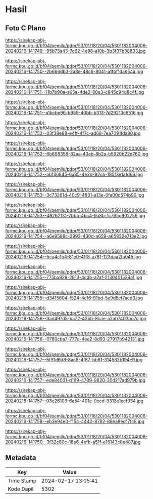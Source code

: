 # Hasil

## Foto C Plano

https://sirekap-obj-formc.kpu.go.id/bf04/pemilu/pdpr/53/01/18/20/04/5301182004006-20240216-141749--95b73a43-7c62-4e98-a10b-3b3f07b38833.jpg

https://sirekap-obj-formc.kpu.go.id/bf04/pemilu/pdpr/53/01/18/20/04/5301182004006-20240216-141750--2b666db3-2a8e-48c6-8041-a1fbf1da954a.jpg

https://sirekap-obj-formc.kpu.go.id/bf04/pemilu/pdpr/53/01/18/20/04/5301182004006-20240216-141751--11b7b90a-a95a-4de2-80a3-c845c94d8c4f.jpg

https://sirekap-obj-formc.kpu.go.id/bf04/pemilu/pdpr/53/01/18/20/04/5301182004006-20240216-141751--a1bcbe96-b959-40bb-b313-7d29213c6516.jpg

https://sirekap-obj-formc.kpu.go.id/bf04/pemilu/pdpr/53/01/18/20/04/5301182004006-20240216-141752--03f38e98-e4ff-4f7c-ad68-7ea7091fda80.jpg

https://sirekap-obj-formc.kpu.go.id/bf04/pemilu/pdpr/53/01/18/20/04/5301182004006-20240216-141752--6b898358-82aa-43ab-8b2a-b5920b22d760.jpg

https://sirekap-obj-formc.kpu.go.id/bf04/pemilu/pdpr/53/01/18/20/04/5301182004006-20240216-141752--ab136845-6a35-4e2d-92cb-185f3e1a1d66.jpg

https://sirekap-obj-formc.kpu.go.id/bf04/pemilu/pdpr/53/01/18/20/04/5301182004006-20240216-141753--3c73261d-40c9-4831-a13e-0fa00d574b90.jpg

https://sirekap-obj-formc.kpu.go.id/bf04/pemilu/pdpr/53/01/18/20/04/5301182004006-20240216-141753--49262131-7bba-4bc4-9a8b-1c795d902756.jpg

https://sirekap-obj-formc.kpu.go.id/bf04/pemilu/pdpr/53/01/18/20/04/5301182004006-20240216-141754--a6e9588c-2992-430d-a659-a65832e713e2.jpg

https://sirekap-obj-formc.kpu.go.id/bf04/pemilu/pdpr/53/01/18/20/04/5301182004006-20240216-141754--5ca4c1b4-81e0-41f8-a781-123daa2fa045.jpg

https://sirekap-obj-formc.kpu.go.id/bf04/pemilu/pdpr/53/01/18/20/04/5301182004006-20240216-141755--775ba929-2813-4cdb-a7af-2130401539a1.jpg

https://sirekap-obj-formc.kpu.go.id/bf04/pemilu/pdpr/53/01/18/20/04/5301182004006-20240216-141755--d3415604-f524-4c16-91bd-5e9d5cf7acd3.jpg

https://sirekap-obj-formc.kpu.go.id/bf04/pemilu/pdpr/53/01/18/20/04/5301182004006-20240216-141756--3ad497d5-ba72-43bb-8cae-a2ab7403ad7d.jpg

https://sirekap-obj-formc.kpu.go.id/bf04/pemilu/pdpr/53/01/18/20/04/5301182004006-20240216-141756--0780cba7-777d-4ee2-8d93-27917b942131.jpg

https://sirekap-obj-formc.kpu.go.id/bf04/pemilu/pdpr/53/01/18/20/04/5301182004006-20240216-141757--5f91d6d8-8ac8-4f67-bb81-314582b194e9.jpg

https://sirekap-obj-formc.kpu.go.id/bf04/pemilu/pdpr/53/01/18/20/04/5301182004006-20240216-141757--ede84031-d169-4789-9820-30d217ad979b.jpg

https://sirekap-obj-formc.kpu.go.id/bf04/pemilu/pdpr/53/01/18/20/04/5301182004006-20240216-141757--03e26103-6a54-401e-9ccd-9313e1ecf934.jpg

https://sirekap-obj-formc.kpu.go.id/bf04/pemilu/pdpr/53/01/18/20/04/5301182004006-20240216-141758--eb3e94e0-f154-4440-8782-88ea8ed17fc8.jpg

https://sirekap-obj-formc.kpu.go.id/bf04/pemilu/pdpr/53/01/18/20/04/5301182004006-20240216-141750--3f32c80c-18e6-4efb-a51f-e16143c8e487.jpg


## Metadata

| Key        | Value               |
| ---------- | ------------------- |
| Time Stamp | 2024-02-17 13:05:41 |
| Kode Dapil | 5302                |



